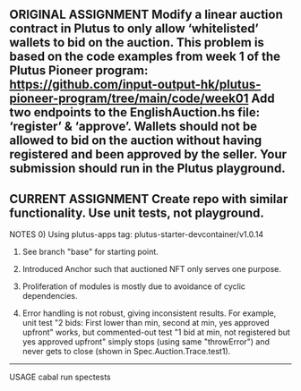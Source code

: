 ORIGINAL ASSIGNMENT
Modify a linear auction contract in Plutus to only allow ‘whitelisted’ wallets to bid on the auction.
This problem is based on the code examples from week 1 of the Plutus Pioneer program:
https://github.com/input-output-hk/plutus-pioneer-program/tree/main/code/week01
Add two endpoints to the EnglishAuction.hs file: ‘register’ & ‘approve’. Wallets should not be allowed to bid
on the auction without having registered and been approved by the seller.
Your submission should run in the Plutus playground.
---

CURRENT ASSIGNMENT
Create repo with similar functionality.  Use unit tests, not playground.
---

NOTES
0) Using plutus-apps tag: plutus-starter-devcontainer/v1.0.14

1) See branch "base" for starting point.

2) Introduced Anchor such that auctioned NFT only serves one purpose. 

3) Proliferation of modules is mostly due to avoidance of cyclic dependencies.

4) Error handling is not robust, giving inconsistent results. For example, unit test "2 bids: First lower than min, second at min, yes approved upfront" works, but commented-out test "1 bid at min, not registered but yes approved upfront" simply stops (using same "throwError") and never gets to close (shown in Spec.Auction.Trace.test1).
---

USAGE
cabal run spectests